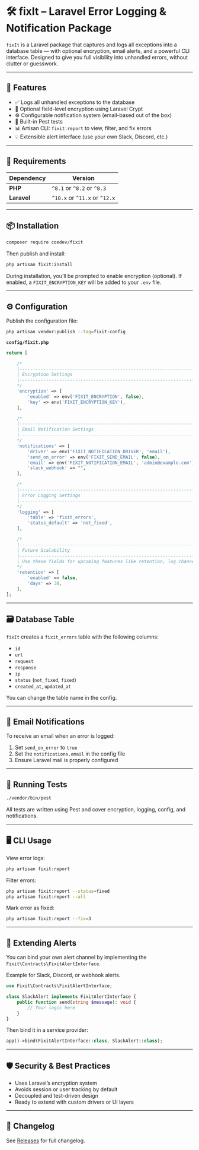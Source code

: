 # 🛠️ fixIt – Laravel Error Logging & Notification Package

`fixIt` is a Laravel package that captures and logs all exceptions into a database table — with optional encryption, email alerts, and a powerful CLI interface. Designed to give you full visibility into unhandled errors, without clutter or guesswork.

---

## 🚀 Features

- ✅ Logs all unhandled exceptions to the database
- 🔐 Optional field-level encryption using Laravel Crypt
- ⚙️ Configurable notification system (email-based out of the box)
- 🧪 Built-in Pest tests
- 📊 Artisan CLI: `fixit:report` to view, filter, and fix errors
- 💡 Extensible alert interface (use your own Slack, Discord, etc.)

---

## 🧩 Requirements

| Dependency | Version |
|------------|---------|
| **PHP**    | `^8.1` or `^8.2` or `^8.3` |
| **Laravel**| `^10.x` or `^11.x` or `^12.x` |

---

## 📦 Installation

```bash
composer require coedev/fixit
```

Then publish and install:

```bash
php artisan fixit:install
```

During installation, you’ll be prompted to enable encryption (optional). If enabled, a `FIXIT_ENCRYPTION_KEY` will be added to your `.env` file.

---

## ⚙️ Configuration

Publish the configuration file:

```bash
php artisan vendor:publish --tag=fixit-config
```

**`config/fixit.php`**

```php
return [

    /*
    |--------------------------------------------------------------------------
    | Encryption Settings
    |--------------------------------------------------------------------------
    */
    'encryption' => [
        'enabled' => env('FIXIT_ENCRYPTION', false),
        'key' => env('FIXIT_ENCRYPTION_KEY'),
    ],

    /*
    |--------------------------------------------------------------------------
    | Email Notification Settings
    |--------------------------------------------------------------------------
    */
    'notifications' => [
        'driver' => env('FIXIT_NOTIFICATION_DRIVER', 'email'),
        'send_on_error' => env('FIXIT_SEND_EMAIL', false),
        'email' => env('FIXIT_NOTIFICATION_EMAIL', 'admin@example.com'),
        'slack_webhook' => "",
    ],

    /*
    |--------------------------------------------------------------------------
    | Error Logging Settings
    |--------------------------------------------------------------------------
    */
    'logging' => [
        'table' => 'fixit_errors',
        'status_default' => 'not_fixed',
    ],

    /*
    |--------------------------------------------------------------------------
    | Future Scalability
    |--------------------------------------------------------------------------
    | Use these fields for upcoming features like retention, log channels, etc.
    */
    'retention' => [
        'enabled' => false,
        'days' => 30,
    ],
];
```

---

## 🗃️ Database Table

`fixIt` creates a `fixit_errors` table with the following columns:

- `id`
- `url`
- `request`
- `response`
- `ip`
- `status` (`not_fixed`, `fixed`)
- `created_at`, `updated_at`

You can change the table name in the config.

---

## 📧 Email Notifications

To receive an email when an error is logged:

1. Set `send_on_error` to `true`
2. Set the `notifications.email` in the config file
3. Ensure Laravel mail is properly configured

---

## 🧪 Running Tests

```bash
./vendor/bin/pest
```

All tests are written using Pest and cover encryption, logging, config, and notifications.

---

## 🖥️ CLI Usage

View error logs:

```bash
php artisan fixit:report
```

Filter errors:

```bash
php artisan fixit:report --status=fixed
php artisan fixit:report --all
```

Mark error as fixed:

```bash
php artisan fixit:report --fix=3
```

---

## 🔌 Extending Alerts

You can bind your own alert channel by implementing the `Fixit\Contracts\FixitAlertInterface`.

Example for Slack, Discord, or webhook alerts.

```php
use Fixit\Contracts\FixitAlertInterface;

class SlackAlert implements FixitAlertInterface {
    public function send(string $message): void {
        // Your logic here
    }
}
```

Then bind it in a service provider:

```php
app()->bind(FixitAlertInterface::class, SlackAlert::class);
```

---

## 🛡️ Security & Best Practices

- Uses Laravel’s encryption system
- Avoids session or user tracking by default
- Decoupled and test-driven design
- Ready to extend with custom drivers or UI layers

---

## 📝 Changelog

See [Releases](https://github.com/onyiimesi/coedev-fixit/releases) for full changelog.

